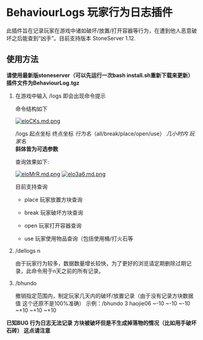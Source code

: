 # BehaviourLogs 玩家行为日志插件
此插件旨在记录玩家在游戏中诸如破坏/放置/打开容器等行为，在遭到他人恶意破坏之后能查到“凶手”。目前支持版本 StoneServer 1.12.
## 使用方法
**请使用最新版stoneserver（可以先运行一次bash install.sh重新下载来更新） 插件文件为BehaviourLog.tgz**
1. 在游戏中输入 /logs 即会出现命令提示
   
   命令结构如下
   
   [![eloCKs.md.png](https://s2.ax1x.com/2019/07/28/eloCKs.md.png)](https://imgchr.com/i/eloCKs)
   
   /logs 起点坐标 终点坐标 *行为名*（all/break/place/open/use） *几小时内* *玩家名*   
   **斜体皆为可选参数**
   
   查询效果如下:
   
   [![eloMrR.md.png](https://s2.ax1x.com/2019/07/28/eloMrR.md.png)](https://imgchr.com/i/eloMrR)
   [![elo3a6.md.png](https://s2.ax1x.com/2019/07/28/elo3a6.md.png)](https://imgchr.com/i/elo3a6)

   目前支持查询
   - place 玩家放置方块查询
   - break 玩家破坏方块查询
   - open 玩家打开容器查询





   - use 玩家使用物品查询（包括使用桶/打火石等

2. /dellogs n
   
   由于玩家行为较多，数据数量增长较快，为了更好的浏览请定期删除过期记录，此命令用于n天之前的所有记录。

3. /bhundo 
   
   撤销指定范围内，制定玩家几天内的破坏/放置记录（由于没有记录方块数据值 这个还原不是100%准确）
   示例：/bhundo 3 haojie06 ~-10 ~-10 ~-10 ~+10 ~+10 ~+10 

**已知BUG 行为日志无法记录 方块被破坏但是不生成掉落物的情况（比如用手破坏石砖） 这点请注意**